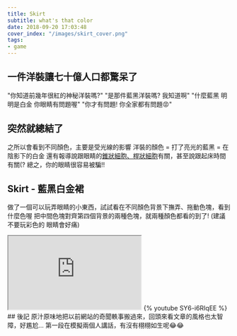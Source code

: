 ```yaml
---
title: Skirt
subtitle: what's that color
date: 2018-09-20 17:03:48
cover_index: "/images/skirt_cover.png"
tags:
- game
---
```

## 一件洋裝讓七十億人口都驚呆了
"你知道前幾年很紅的神秘洋裝嗎?"
"是那件藍黑洋裝嗎? 我知道啊"
"什麼藍黑 明明是白金 你眼睛有問題喔"
"你才有問題! 你全家都有問題😡"

## 突然就總結了
之所以會看到不同顏色，主要是受光線的影響
洋裝的顏色 = 打了亮光的藍黑 = 在陰影下的白金
還有報導說跟眼睛的[錐狀細胞、桿狀細胞](https://zh.wikipedia.org/wiki/视杆细胞)有關，甚至說跟起床時間有關(?
總之，你的眼睛很容易被騙!!

## Skirt - 藍黑白金裙

做了一個可以玩弄眼睛的小東西，試試看在不同顏色背景下撫弄、拖動色塊，看到什麼色喔
把中間色塊對齊第四個背景的兩種色塊，就兩種顏色都看的到了!
(建議不要玩彩色的 眼睛會好痛)

<iframe class="itch_and_ghcard" src="https://itch.io/embed/307291?linkback=true" height="167px"> </iframe>
{% youtube SY6-i6RIqEE %}
</br>
## 後記
原汁原味地把以前網站的奇聞軼事搬過來，回頭來看文章的風格也太智障，好尷尬...
第一段在模擬兩個人講話，有沒有栩栩如生呢😂😂
